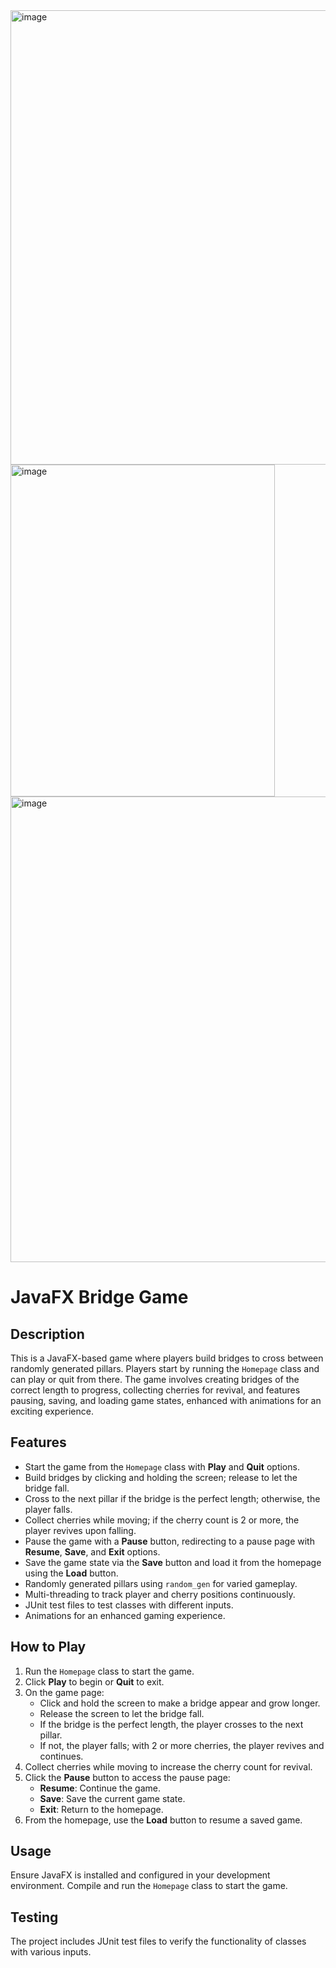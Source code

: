 
<img width="731" height="727" alt="image" src="https://github.com/user-attachments/assets/eee4d9aa-7688-4095-8ff1-855aa657cbe0" />
<img width="423" height="531" alt="image" src="https://github.com/user-attachments/assets/f9c2a13c-6414-426c-9fbc-6a4599ec0f34" />
<img width="731" height="745" alt="image" src="https://github.com/user-attachments/assets/4393094f-c824-44d5-a909-5f5846d984e1" />


# JavaFX Bridge Game

## Description
This is a JavaFX-based game where players build bridges to cross between randomly generated pillars. Players start by running the `Homepage` class and can play or quit from there. The game involves creating bridges of the correct length to progress, collecting cherries for revival, and features pausing, saving, and loading game states, enhanced with animations for an exciting experience.

## Features
- Start the game from the `Homepage` class with **Play** and **Quit** options.
- Build bridges by clicking and holding the screen; release to let the bridge fall.
- Cross to the next pillar if the bridge is the perfect length; otherwise, the player falls.
- Collect cherries while moving; if the cherry count is 2 or more, the player revives upon falling.
- Pause the game with a **Pause** button, redirecting to a pause page with **Resume**, **Save**, and **Exit** options.
- Save the game state via the **Save** button and load it from the homepage using the **Load** button.
- Randomly generated pillars using `random_gen` for varied gameplay.
- Multi-threading to track player and cherry positions continuously.
- JUnit test files to test classes with different inputs.
- Animations for an enhanced gaming experience.

## How to Play
1. Run the `Homepage` class to start the game.
2. Click **Play** to begin or **Quit** to exit.
3. On the game page:
   - Click and hold the screen to make a bridge appear and grow longer.
   - Release the screen to let the bridge fall.
   - If the bridge is the perfect length, the player crosses to the next pillar.
   - If not, the player falls; with 2 or more cherries, the player revives and continues.
4. Collect cherries while moving to increase the cherry count for revival.
5. Click the **Pause** button to access the pause page:
   - **Resume**: Continue the game.
   - **Save**: Save the current game state.
   - **Exit**: Return to the homepage.
6. From the homepage, use the **Load** button to resume a saved game.

## Usage
Ensure JavaFX is installed and configured in your development environment. Compile and run the `Homepage` class to start the game.

## Testing
The project includes JUnit test files to verify the functionality of classes with various inputs.

